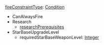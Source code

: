 
[fireConstraintType](EntrenchmentfireConstraintType.md): [Condition](Condition.md)
  * CanAlwaysFire
  * Research
    * [researchPrerequisites](EntrenchmentresearchPrerequisites.md)
  * StarBaseUpgradeLevel
    * requiredStarBaseWeaponLevel: [Integer](Integer.md)